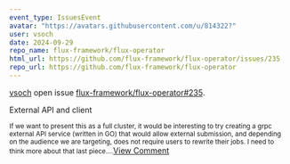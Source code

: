 ```yaml
---
event_type: IssuesEvent
avatar: "https://avatars.githubusercontent.com/u/814322?"
user: vsoch
date: 2024-09-29
repo_name: flux-framework/flux-operator
html_url: https://github.com/flux-framework/flux-operator/issues/235
repo_url: https://github.com/flux-framework/flux-operator
---
```


<a href='https://github.com/vsoch' target='_blank'>vsoch</a> open issue <a href='https://github.com/flux-framework/flux-operator/issues/235' target='_blank'>flux-framework/flux-operator#235</a>.

<p>External API and client</p><small>If we want to present this as a full cluster, it would be interesting to try creating a grpc external API service (written in GO) that would allow external submission, and depending on the audience we are targeting, does not require users to rewrite their jobs. I need to think more about that last piece....</small><a href='https://github.com/flux-framework/flux-operator/issues/235' target='_blank'>View Comment</a>